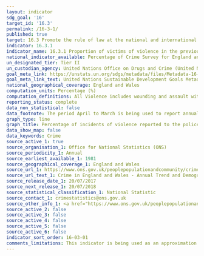 ```yaml
---
layout: indicator
sdg_goal: '16'
target_id: '16.3'
permalink: /16-3-1/
published: true
target: 16.3 Promote the rule of law at the national and international levels and ensure equal access to justice for all
indicator: 16.3.1
indicator_name: 16.3.1 Proportion of victims of violence in the previous 12 months who reported their victimization to competent authorities or other officially recognized conflict resolution mechanisms
national_indicator_available: Percentage of Crime Survey for England and Wales incidents of violence reported to the police
un_designated_tier: Tier II
un_custodian_agency: United Nations Office on Drugs and Crime (United Nations Office for Disarmament Affairs (UNODC))
goal_meta_link: https://unstats.un.org/sdgs/metadata/files/Metadata-16-03-01.pdf
goal_meta_link_text: United Nations Sustainable Development Goals Metadata (PDF 214 KB)
national_geographical_coverage: England and Wales
computation_units: Percentage (%)
computation_definitions: All Violence includes wounding and assault with minor injury or without injury, attempted assualt and wounding or assault with a sexual motive 
reporting_status: complete
data_non_statistical: false
data_footnote: The period April to March is being used to report annual data. The date on the X axis is the year at the start of the period
graph_type: line
graph_title: Percentage of incidents of violence reported to the police
data_show_map: false
data_keywords: Crime
source_active_1: true
source_organisation_1: Office for National Statistics (ONS)
source_periodicity_1: Annual
source_earliest_available_1: 1981
source_geographical_coverage_1: England and Wales
source_url_1: https://www.ons.gov.uk/peoplepopulationandcommunity/crimeandjustice/datasets/crimeinenglandandwalesannualtrendanddemographictables
source_url_text_1: Crime in England and Wales - Annual Trend and Demographic Tables
source_release_date_1: 20/07/2017
source_next_release_1: 20/07/2018
source_statistical_classification_1: National Statistic
source_contact_1: crimestatistics@ons.gov.uk
source_other_info_1: <a href="https://www.ons.gov.uk/peoplepopulationandcommunity/crimeandjustice/methodologies/crimeandjusticemethodology">Crime and justice methodology</a>
source_active_2: false
source_active_3: false
source_active_4: false
source_active_5: false
source_active_6: false
indicator_sort_order: 16-03-01
comments_limitations: This indicator is being used as an approximation of the UN SDG Indicator. Where possible, we will work to identify or develop UK data to meet the global indicator specification. This indicator has been identified in collaboration with topic experts.
---
```

